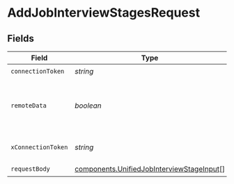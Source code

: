 # AddJobInterviewStagesRequest


## Fields

| Field                                                                                                  | Type                                                                                                   | Required                                                                                               | Description                                                                                            |
| ------------------------------------------------------------------------------------------------------ | ------------------------------------------------------------------------------------------------------ | ------------------------------------------------------------------------------------------------------ | ------------------------------------------------------------------------------------------------------ |
| `connectionToken`                                                                                      | *string*                                                                                               | :heavy_check_mark:                                                                                     | N/A                                                                                                    |
| `remoteData`                                                                                           | *boolean*                                                                                              | :heavy_minus_sign:                                                                                     | Set to true to include data from the original Ats software.                                            |
| `xConnectionToken`                                                                                     | *string*                                                                                               | :heavy_check_mark:                                                                                     | The connection token                                                                                   |
| `requestBody`                                                                                          | [components.UnifiedJobInterviewStageInput](../../models/components/unifiedjobinterviewstageinput.md)[] | :heavy_check_mark:                                                                                     | N/A                                                                                                    |